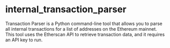 # internal_transaction_parser
Transaction Parser is a Python command-line tool that allows you to parse all internal transactions for a list of addresses on the Ethereum mainnet. This tool uses the Etherscan API to retrieve transaction data, and it requires an API key to run.
